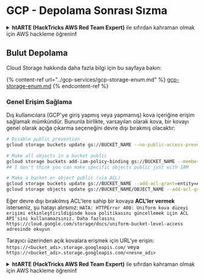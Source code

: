 # GCP - Depolama Sonrası Sızma

<details>

<summary><strong>htARTE (HackTricks AWS Red Team Expert)</strong> ile sıfırdan kahraman olmak için AWS hackleme öğrenin<strong>!</strong></summary>

HackTricks'i desteklemenin diğer yolları:

* Şirketinizi HackTricks'te **reklamınızı görmek** veya **HackTricks'i PDF olarak indirmek** için [**ABONELİK PLANLARI**](https://github.com/sponsors/carlospolop)'na göz atın!
* [**Resmi PEASS & HackTricks ürünlerini**](https://peass.creator-spring.com) edinin
* Özel [**NFT'lerden**](https://opensea.io/collection/the-peass-family) oluşan koleksiyonumuz [**The PEASS Family**](https://opensea.io/collection/the-peass-family)'yi keşfedin
* 💬 [**Discord grubuna**](https://discord.gg/hRep4RUj7f) veya [**telegram grubuna**](https://t.me/peass) **katılın** veya **Twitter** 🐦 [**@hacktricks_live**](https://twitter.com/hacktricks_live)'ı **takip edin**.
* **Hacking hilelerinizi** [**HackTricks**](https://github.com/carlospolop/hacktricks) ve [**HackTricks Cloud**](https://github.com/carlospolop/hacktricks-cloud)'a PR göndererek paylaşın
* &#x20;github repos.

</details>

## Bulut Depolama

Cloud Storage hakkında daha fazla bilgi için bu sayfaya bakın:

{% content-ref url="../gcp-services/gcp-storage-enum.md" %}
[gcp-storage-enum.md](../gcp-services/gcp-storage-enum.md)
{% endcontent-ref %}

### Genel Erişim Sağlama

Dış kullanıcılara (GCP'ye giriş yapmış veya yapmamış) kova içeriğine erişim sağlamak mümkündür. Bununla birlikte, varsayılan olarak kova, bir kovayı genel olarak açığa çıkarma seçeneğini devre dışı bırakmış olacaktır:
```bash
# Disable public prevention
gcloud storage buckets update gs://BUCKET_NAME --no-public-access-prevention

# Make all objects in a bucket public
gcloud storage buckets add-iam-policy-binding gs://BUCKET_NAME --member=allUsers --role=roles/storage.objectViewer
## I don't think you can make specific objects public just with IAM

# Make a bucket or object public (via ACL)
gcloud storage buckets update gs://BUCKET_NAME --add-acl-grant=entity=AllUsers,role=READER
gcloud storage objects update gs://BUCKET_NAME/OBJECT_NAME --add-acl-grant=entity=AllUsers,role=READER
```
Eğer devre dışı bırakılmış ACL'lere sahip bir kovaya **ACL'ler vermek** isterseniz, şu hatayı alırsınız: `HATA: HTTPError 400: Uniform kova düzeyi erişimi etkinleştirildiğinde kova politikasını güncellemek için ACL API'sini kullanamazsınız. Daha fazlasını https://cloud.google.com/storage/docs/uniform-bucket-level-access adresinde okuyun`

Tarayıcı üzerinden açık kovalara erişmek için URL'ye erişin: `https://<bucket_adı>.storage.googleapis.com/` veya `https://<bucket_adı>.storage.googleapis.com/<nesne_adı>`

<details>

<summary><strong>htARTE (HackTricks AWS Red Team Expert)</strong> ile sıfırdan kahraman olmak için AWS hackleme öğrenin<strong>!</strong></summary>

HackTricks'i desteklemenin diğer yolları:

* **Şirketinizi HackTricks'te reklamınızı görmek veya HackTricks'i PDF olarak indirmek** için [**ABONELİK PLANLARINA**](https://github.com/sponsors/carlospolop) göz atın!
* [**Resmi PEASS & HackTricks ürünlerini**](https://peass.creator-spring.com) edinin
* [**The PEASS Family**](https://opensea.io/collection/the-peass-family) koleksiyonumuzu keşfedin, özel [**NFT'lerimizle**](https://opensea.io/collection/the-peass-family)
* 💬 [**Discord grubuna**](https://discord.gg/hRep4RUj7f) veya [**telegram grubuna**](https://t.me/peass) **katılın** veya **Twitter** 🐦 [**@hacktricks_live**](https://twitter.com/hacktricks_live)**'ı takip edin**.
* **Hacking hilelerinizi** [**HackTricks**](https://github.com/carlospolop/hacktricks) ve [**HackTricks Cloud**](https://github.com/carlospolop/hacktricks-cloud)'a PR göndererek paylaşın
* &#x20;github repos.

</details>
